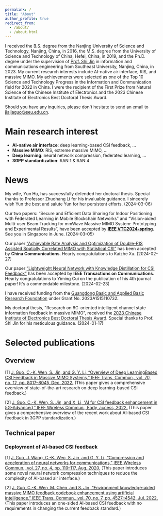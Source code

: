 ```yaml
---
permalink: /
title: "About"
author_profile: true
redirect_from: 
  - /about/
  - /about.html
---
```

I received the B.S. degree from the Nanjing University of Science and Technology, Nanjing, China, in 2016, the M.S. degree from the University of Science and Technology of China, Hefei, China, in 2019, and the Ph.D. degree under the supervision of [Prof. Shi Jin](https://radio.seu.edu.cn/2018/0423/c19937a213534/page.htm) in information and communications engineering from Southeast University, Nanjing, China, in 2023. My current research interests include AI-native air interface, RIS, and massive MIMO. My achievements were selected as one of the Top 10 Science and Technology Progress in the Information and Communication field for 2022 in China. I were the recipient of the First Prize from Natural Science of the Chinese Institute of Electronics and the 2023 Chinese Institute of Electronics Best Doctoral Thesis Award.

Should you have any inquiries, please don't hesitate to send an email to [jiajiaguo@seu.edu.cn](mailto:jiajiaguo@seu.edu.cn).
 

# **Main research interest**

- **AI-native air interface**: deep learning-based CSI feedback, ...
- **Massive MIMO**: RIS, extreme massive MIMO, ...
- **Deep learning**: neural network compression, federated learning, ...
- **3GPP standardization**: RAN 1 & RAN 4

# **News**

My wife, Yun Hu, has successfully defended her doctoral thesis. Special thanks to Professor Zhuohang Li for his invaluable guidance. I sincerely wish Yun the best and salute Yun for her persistent efforts. (2024-03-06)


Our two papers: “Secure and Efficient Data Sharing for Indoor Positioning with Federated Learning in Mobile Blockchain Networks” and “Vision-aided Multi-user Beam Tracking for mmWave Massive MIMO System: Prototyping and Experimental Results”, have been accepted by [**IEEE VTC2024-spring**](https://events.vtsociety.org/vtc2024-spring/). See you in Singapore in June. (2024-03-05)

Our paper [“Achievable Rate Analysis and Optimization of Double-RIS Assisted Spatially Correlated MIMO with Statistical CSI”](https://arxiv.org/abs/2403.07274) has been accepted by **China Communications**. Hearty congratulations to Kaizhe Xu. (2024-02-27)



Our paper [“Lightweight Neural Network with Knowledge Distillation for CSI Feedback”](https://arxiv.org/abs/2210.17113) has been accepted by **IEEE Transactions on Communications**. Hearty congratulations to Yiming Cui on the publication of his 4th journal paper! It's a commendable milestone. (2024-02-23)

I have received funding from the [Guangdong Basic and Applied Basic Research Foundation](http://gdstc.gd.gov.cn/zwgk_n/tzgg/content/post_4361130.html) under Grant No. 2023A1515110732. 

My doctoral thesis, "Research on 6G-oriented intelligent channel state information feedback in massive MIMO", received the [2023 Chinese Institute of Electronics Best Doctoral Thesis Award](https://www.cie.org.cn/list_43/12007.html). Special thanks to Prof. Shi Jin for his meticulous guidance. (2024-01-17)

# **Selected publications**

## **Overview**

[1]  [J. Guo, C.-K. Wen, S. Jin, and G. Y. Li, “Overview of Deep LearningBased CSI Feedback in Massive MIMO Systems,” IEEE Trans. Commun., vol. 70, no. 12, pp. 8017–8045, Dec. 2022.](https://ieeexplore.ieee.org/document/9931713) (This paper gives a comprehensive overview of state-of-the-art research on deep learning-based CSI feedback.)

[2]  [J. Guo, C.-K. Wen, S. Jin, and X. Li, “AI for CSI feedback enhancement in 5G-Advanced,” IEEE Wireless Commun., Early, access, 2022.](https://ieeexplore.ieee.org/document/9970357) (This paper gives a comprehensive overview of the recent work about AI-based CSI feedback in 3GPP standardization.)

## **Technical paper**

### Deployment of AI-based CSI feedback

[1] [J. Guo, J. Wang, C.-K. Wen, S. Jin, and G. Y. Li, “Compression and acceleration of neural networks for communications,” IEEE Wireless Commun., vol. 27, no. 4, pp. 110–117, Aug. 2020.](https://ieeexplore.ieee.org/document/9136588) (This paper introduces some novel neural network compression techniques to reduce the complexity of AI-based air interface.)


[2] [J. Guo, C.-K. Wen, M. Chen, and S. Jin, “Environment knowledge-aided massive MIMO feedback codebook enhancement using artificial intelligence,” IEEE Trans. Commun., vol. 70, no. 7, pp. 4527–4542, Jul. 2022.](https://ieeexplore.ieee.org/document/9789120) (This paper introduces an one-sided AI-based CSI feedback with no requirements in changing the current feedback standard.)



